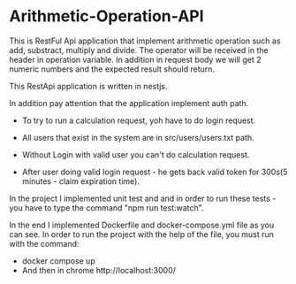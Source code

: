﻿# Arithmetic-Operation-API

This is RestFul Api application that implement arithmetic operation such as add, substract, multiply and divide.
The operator will be received in the header in operation variable. In addition in request body we will get 2 numeric numbers and the expected result should return.

This RestApi application is written in nestjs.

In addition pay attention that the application implement auth path.

- To try to run a calculation request, yoh have to do login request.

- All users that exist in the system are in src/users/users.txt path.

- Without Login with valid user you can't do calculation request.

- After user doing valid login request - he gets back valid token for 300s(5 minutes - claim expiration time).

In the project I implemented unit test and and in order to run these tests - you have to type the command "npm run test:watch".

In the end I implemented Dockerfile and docker-compose.yml file as you can see. In order to run the project with the help of the file, you must run with the command: 

- docker compose up
-  And then in chrome http://localhost:3000/




